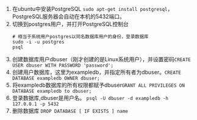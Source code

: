 1. 在ubuntu中安装PostgreSQL `sudo apt-get install postgresql`，PostgreSQL服务器会自动在本机的5432端口。
2. 切换到postgres用户，并打开PostgreSQL控制台
    ```
    # 相当于系统用户postgres以同名数据库用户的身份，登录数据库
    sudo -i -u postgres
    psql
    ```
3. 创建数据库用户dbuser（刚才创建的是Linux系统用户），并设置密码`CREATE USER dbuser WITH PASSWORD 'password';`
4. 创建用户数据库，这里为exampledb，并指定所有者为dbuser。`CREATE DATABASE exampledb OWNER dbuser;`
5. 将exampledb数据库的所有权限都赋予dbuser`GRANT ALL PRIVILEGES ON DATABASE exampledb to dbuser;`
6. 登录数据库,dbuser是用户名。 `psql -U dbuser -d exampledb -h 127.0.0.1 -p 5432`
7. 删除数据库 `DROP DATABASE [ IF EXISTS ] name`